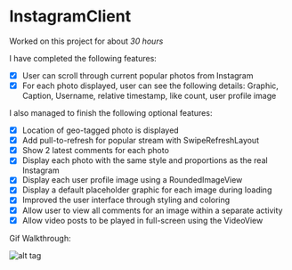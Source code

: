 # InstagramClient

Worked on this project for about *30 hours*

I have completed the following features:
- [x] User can scroll through current popular photos from Instagram
- [x] For each photo displayed, user can see the following details:
      Graphic, Caption, Username, relative timestamp, like count, user profile image

I also managed to finish the following optional features:
- [x] Location of geo-tagged photo is displayed
- [x] Add pull-to-refresh for popular stream with SwipeRefreshLayout
- [x] Show 2 latest comments for each photo
- [x] Display each photo with the same style and proportions as the real Instagram
- [x] Display each user profile image using a RoundedImageView
- [x] Display a default placeholder graphic for each image during loading
- [x] Improved the user interface through styling and coloring
- [x] Allow user to view all comments for an image within a separate activity
- [x] Allow video posts to be played in full-screen using the VideoView

Gif Walkthrough:

![alt tag](https://github.com/nyjalusc/InstagramClient/blob/master/walkthrough.gif)
